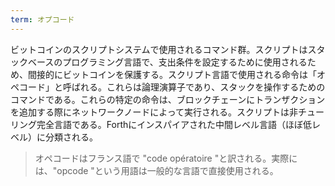 ```yaml
---
term: オプコード
---
```

ビットコインのスクリプトシステムで使用されるコマンド群。スクリプトはスタックベースのプログラミング言語で、支出条件を設定するために使用されるため、間接的にビットコインを保護する。スクリプト言語で使用される命令は「オペコード」と呼ばれる。これらは論理演算子であり、スタックを操作するためのコマンドである。これらの特定の命令は、ブロックチェーンにトランザクションを追加する際にネットワークノードによって実行される。スクリプトは非チューリング完全言語である。Forthにインスパイアされた中間レベル言語（ほぼ低レベル）に分類される。

> オペコードはフランス語で "code opératoire "と訳される。実際には、"opcode "という用語は一般的な言語で直接使用される。
